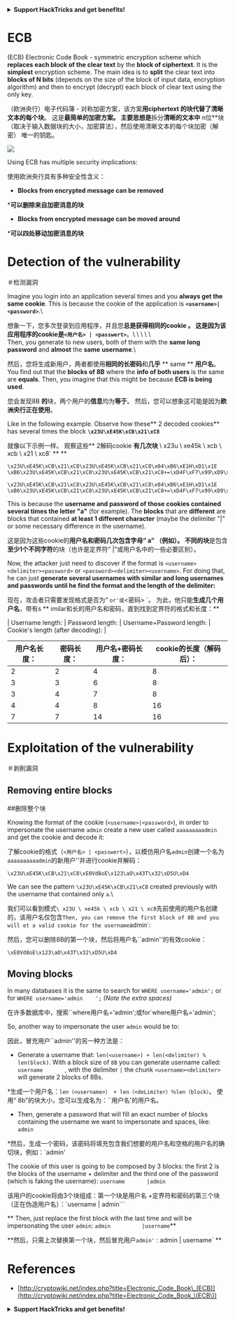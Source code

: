 

<details>

<summary><strong>Support HackTricks and get benefits!</strong></summary>

<summary> <strong>支持hacktricks并获得好处！</strong> </summary>

- Do you work in a **cybersecurity company**? Do you want to see your **company advertised in HackTricks**? or do you want to have access to the **latest version of the PEASS or download HackTricks in PDF**? Check the [**SUBSCRIPTION PLANS**](https://github.com/sponsors/carlospolop)!

 - 您在**网络安全公司**工作吗？ 您是否想看到您的**公司在hacktricks **中刊登广告？ 还是您想访问**最新版本的豌豆或在pdf **中下载hacktricks？ 检查[**订阅计划**]（https://github.com/sponsors/carlospolop）！

- Discover [**The PEASS Family**](https://opensea.io/collection/the-peass-family), our collection of exclusive [**NFTs**](https://opensea.io/collection/the-peass-family)

 - 发现[**豌豆家庭**]（https://opensea.io/collection/the-peass-family），我们的独家[** nfts **]（https://opensea.io/collection） /家庭家庭）

- Get the [**official PEASS & HackTricks swag**](https://peass.creator-spring.com)

 - 获取[**官方豌豆和hacktricks赃物**]（https://peass.creator-spring.com）

- **Join the** [**💬**](https://emojipedia.org/speech-balloon/) [**Discord group**](https://discord.gg/hRep4RUj7f) or the [**telegram group**](https://t.me/peass) or **follow** me on **Twitter** [**🐦**](https://github.com/carlospolop/hacktricks/tree/7af18b62b3bdc423e11444677a6a73d4043511e9/\[https:/emojipedia.org/bird/README.md)[**@carlospolopm**](https://twitter.com/carlospolopm)**.**

 -  **加入** [**💬**]（https://emojipedia.org/speech-balloon/）[** discord group **]（https://discord.gg/hrep4ruj7f）或[ **电报组**]（https://t.me/peass）或**在** Twitter ** [**🐦**]（https://github.com/carloppolop/hacktrickss on ** twitter **） /ree/7af18b62b3bdc423e114444444677a6a73d4043511e9/ \ [https:/emojipedia.org/bird/bird/readme.md）eardme.md）eghterme.md）eghterme.md）eghterme.md）eghtemplopmbyth

- **Share your hacking tricks by submitting PRs to the** [**hacktricks github repo**](https://github.com/carlospolop/hacktricks)**.**

 -  **通过将PRS提交给** [** hacktricks github repo **]（https://github.com/carloppolop/hacktricks）**。

</details>


# ECB

(ECB) Electronic Code Book - symmetric encryption scheme which **replaces each block of the clear text** by the **block of ciphertext**. It is the **simplest** encryption scheme. The main idea is to **split** the clear text into **blocks of N bits** (depends on the size of the block of input data, encryption algorithm) and then to encrypt (decrypt) each block of clear text using the only key.

（欧洲央行）电子代码簿 - 对称加密方案，该方案**用ciphertext **的**块代替了清晰文本的每个块**。 这是**最简单的加密方案。 主要思想是**拆分**清晰的文本中** n位**块（取决于输入数据块的大小，加密算法），然后使用清晰文本的每个块加密（解密） 唯一的钥匙。

![](https://upload.wikimedia.org/wikipedia/commons/thumb/e/e6/ECB_decryption.svg/601px-ECB_decryption.svg.png)

Using ECB has multiple security implications:

使用欧洲央行具有多种安全性含义：

* **Blocks from encrypted message can be removed**

***可以删除来自加密消息的块**
* **Blocks from encrypted message can be moved around**

***可以四处移动加密消息的块**

# Detection of the vulnerability

＃检测漏洞

Imagine you login into an application several times and you **always get the same cookie**. This is because the cookie of the application is **`<username>|<password>`**.\

想象一下，您多次登录到应用程序，并且您**总是获得相同的cookie **。 这是因为该应用程序的cookie是**`<用户名> | <passwert>`**。\ \ \ \ \ \
Then, you generate to new users, both of them with the **same long password** and **almost** the **same** **username**.\

然后，您将生成新用户，两者都使用**相同的长密码**和**几乎** ** same ** **用户名**。
You find out that the **blocks of 8B** where the **info of both users** is the same are **equals**. Then, you imagine that this might be because **ECB is being used**. 

您会发现8B **的**块，两个用户的**信息**均为**等于**。 然后，您可以想象这可能是因为**欧洲央行正在使用**。

Like in the following example. Observe how these** 2 decoded cookies** has several times the block **`\x23U\xE45K\xCB\x21\xC8`**

就像以下示例一样。 观察这些** 2解码cookie **有几次块** \ x23u \ xe45k \ xcb \ xcb \ x21 \ xc8` ** **

```
\x23U\xE45K\xCB\x21\xC8\x23U\xE45K\xCB\x21\xC8\x04\xB6\xE1H\xD1\x1E \xB6\x23U\xE45K\xCB\x21\xC8\x23U\xE45K\xCB\x21\xC8+=\xD4F\xF7\x99\xD9\xA9

\x23U\xE45K\xCB\x21\xC8\x23U\xE45K\xCB\x21\xC8\x04\xB6\xE1H\xD1\x1E \xB6\x23U\xE45K\xCB\x21\xC8\x23U\xE45K\xCB\x21\xC8+=\xD4F\xF7\x99\xD9\xA9
```

This is because the **username and password of those cookies contained several times the letter "a"** (for example). The **blocks** that are **different** are blocks that contained **at least 1 different character** (maybe the delimiter "|" or some necessary difference in the username).

这是因为这些cookie的**用户名和密码几次包含字母“ a” **（例如）。 **不同**的**块**是包含**至少1个不同字符**的块（也许是定界符“ |”或用户名中的一些必要区别）。

Now, the attacker just need to discover if the format is `<username><delimiter><password>` or `<password><delimiter><username>`. For doing that, he can just **generate several usernames **with s**imilar and long usernames and passwords until he find the format and the length of the delimiter:**

现在，攻击者只需要发现格式是否为“ <username> <deLimiter> <password>`or'或`<密码> <DeLimiter> <username>`。 为此，他只能**生成几个用户名**，带有s ** imilar和长的用户名和密码，直到找到定界符的格式和长度：**

| Username length: | Password length: | Username+Password length: | Cookie's length (after decoding): |

| 用户名长度：| 密码长度：| 用户名+密码长度：| cookie的长度（解码后）：|
| ---------------- | ---------------- | ------------------------- | --------------------------------- |
| 2                | 2                | 4                         | 8                                 |
| 3                | 3                | 6                         | 8                                 |
| 3                | 4                | 7                         | 8                                 |
| 4                | 4                | 8                         | 16                                |
| 7                | 7                | 14                        | 16                                |

# Exploitation of the vulnerability

＃剥削漏洞

## Removing entire blocks

##删除整个块

Knowing the format of the cookie (`<username>|<password>`), in order to impersonate the username `admin` create a new user called `aaaaaaaaadmin` and get the cookie and decode it:

了解cookie的格式（`<用户名> | <passwert>`），以模仿用户名`admin`创建一个名为`aaaaaaaaaadmin`的新用户''并进行cookie并解码：

```
\x23U\xE45K\xCB\x21\xC8\xE0Vd8oE\x123\aO\x43T\x32\xD5U\xD4
```

We can see the pattern `\x23U\xE45K\xCB\x21\xC8` created previously with the username that contained only `a`.\

我们可以看到模式`\ x23U \ xe45k \ xcb \ x21 \ xc8`先前使用的用户名创建的，该用户名仅包含`
Then, you can remove the first block of 8B and you will et a valid cookie for the username `admin`:

然后，您可以删除8B的第一个块，然后将用户名``admin''的有效cookie：

```
\xE0Vd8oE\x123\aO\x43T\x32\xD5U\xD4
```

## Moving blocks

In many databases it is the same to search for `WHERE username='admin';` or for `WHERE username='admin    ';` _(Note the extra spaces)_

在许多数据库中，搜索``where用户名='admin';或for`where用户名='admin';

So, another way to impersonate the user `admin` would be to:

因此，冒充用户``admin''的另一种方法是：

* Generate a username that: `len(<username>) + len(<delimiter) % len(block)`. With a block size of `8B` you can generate username called: `username       `, with the delimiter `|` the chunk `<username><delimiter>` will generate 2 blocks of 8Bs.

*生成一个用户名：`len（<username>） + len（<deLimiter）％len（block）`。 使用“ 8b”的块大小，您可以生成名为：``用户名'的用户名。
* Then, generate a password that will fill an exact number of blocks containing the username we want to impersonate and spaces, like: `admin   ` 

*然后，生成一个密码，该密码将填充包含我们想要的用户名和空格的用户名的确切块，例如：`admin'

The cookie of this user is going to be composed by 3 blocks: the first 2 is the blocks of the username + delimiter and the third one of the password (which is faking the username): `username       |admin   `

该用户的cookie将由3个块组成：第一个块是用户名 +定界符和密码的第三个块（正在伪造用户名）：`username | admin```

** Then, just replace the first block with the last time and will be impersonating the user `admin`: `admin          |username`**

**然后，只需上次替换第一个块，然后冒充用户`admin'：`admin | username` **

# References

* [http://cryptowiki.net/index.php?title=Electronic_Code_Book\_(ECB)](http://cryptowiki.net/index.php?title=Electronic_Code_Book_\(ECB\))


<details>

<summary><strong>Support HackTricks and get benefits!</strong></summary>

<summary> <strong>支持hacktricks并获得好处！</strong> </summary>

- Do you work in a **cybersecurity company**? Do you want to see your **company advertised in HackTricks**? or do you want to have access to the **latest version of the PEASS or download HackTricks in PDF**? Check the [**SUBSCRIPTION PLANS**](https://github.com/sponsors/carlospolop)!

 - 您在**网络安全公司**工作吗？ 您是否想看到您的**公司在hacktricks **中刊登广告？ 还是您想访问**最新版本的豌豆或在pdf **中下载hacktricks？ 检查[**订阅计划**]（https://github.com/sponsors/carlospolop）！

- Discover [**The PEASS Family**](https://opensea.io/collection/the-peass-family), our collection of exclusive [**NFTs**](https://opensea.io/collection/the-peass-family)

 - 发现[**豌豆家庭**]（https://opensea.io/collection/the-peass-family），我们的独家[** nfts **]（https://opensea.io/collection） /家庭家庭）

- Get the [**official PEASS & HackTricks swag**](https://peass.creator-spring.com)

 - 获取[**官方豌豆和hacktricks赃物**]（https://peass.creator-spring.com）

- **Join the** [**💬**](https://emojipedia.org/speech-balloon/) [**Discord group**](https://discord.gg/hRep4RUj7f) or the [**telegram group**](https://t.me/peass) or **follow** me on **Twitter** [**🐦**](https://github.com/carlospolop/hacktricks/tree/7af18b62b3bdc423e11444677a6a73d4043511e9/\[https:/emojipedia.org/bird/README.md)[**@carlospolopm**](https://twitter.com/carlospolopm)**.**

 -  **加入** [**💬**]（https://emojipedia.org/speech-balloon/）[** discord group **]（https://discord.gg/hrep4ruj7f）或[ **电报组**]（https://t.me/peass）或**在** Twitter ** [**🐦**]（https://github.com/carloppolop/hacktrickss on ** twitter **） /ree/7af18b62b3bdc423e114444444677a6a73d4043511e9/ \ [https:/emojipedia.org/bird/bird/readme.md）eardme.md）eghterme.md）eghterme.md）eghterme.md）eghtemplopmbyth

- **Share your hacking tricks by submitting PRs to the** [**hacktricks github repo**](https://github.com/carlospolop/hacktricks)**.**

 -  **通过将PRS提交给** [** hacktricks github repo **]（https://github.com/carloppolop/hacktricks）**。

</details>


